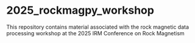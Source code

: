 # 2025_rockmagpy_workshop
This repository contains material associated with the rock magnetic data processing workshop at the 2025 IRM Conference on Rock Magnetism
